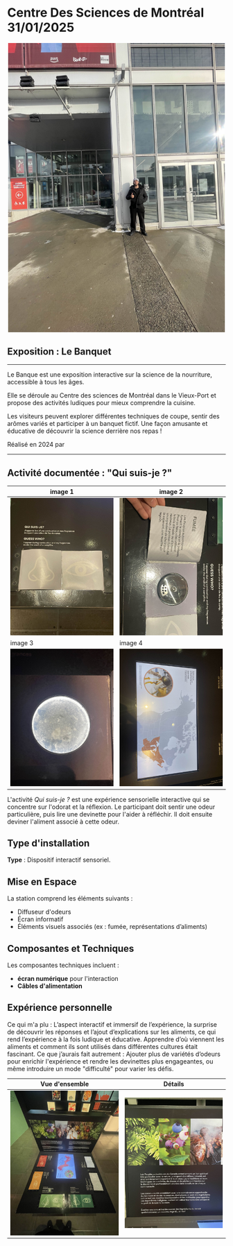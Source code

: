 # Centre Des Sciences de Montréal 31/01/2025

<p align="center">
  <img src="Photo/centre_image.jpg" alt="Centre ville" width="500">
</p>

## Exposition : Le Banquet

---
Le Banque est une exposition interactive sur la science de la nourriture, accessible à tous les âges.

Elle se déroule au Centre des sciences de Montréal dans le Vieux-Port et propose des activités ludiques pour mieux comprendre la cuisine.

Les visiteurs peuvent explorer différentes techniques de coupe, sentir des arômes variés et participer à un banquet fictif. Une façon amusante et éducative de découvrir la science derrière nos repas !

Réalisé en 2024 par 

---
## Activité documentée : "Qui suis-je ?"

| image 1 | image 2 |
|----------|----------|
| ![Oeuvre 1](Photo/oeuvre_details_01.jpg) | ![Oeuvre 2](Photo/oeuvre_details_02.jpg) |
| image 3 | image 4 |
| ![Oeuvre 3](Photo/oeuvre_details_03.jpg) | ![Oeuvre 4](Photo/oeuvre_details_04.jpg) |


L'activité *Qui suis-je ?* est une expérience sensorielle interactive qui se concentre sur l'odorat et la réflexion. Le participant doit sentir une odeur particulière, puis lire une devinette pour l'aider à réfléchir. Il doit ensuite deviner l'aliment associé à cette odeur. 

## Type d'installation

**Type** : Dispositif interactif sensoriel.

## Mise en Espace

La station comprend les éléments suivants :
- Diffuseur d'odeurs
- Écran informatif
- Éléments visuels associés (ex : fumée, représentations d’aliments)

## Composantes et Techniques

Les composantes techniques incluent :
- **écran numérique** pour l'interaction
- **Câbles d'alimentation**

## Expérience personnelle

Ce qui m'a plu : L’aspect interactif et immersif de l’expérience, la surprise de découvrir les réponses et l’ajout d’explications sur les aliments, ce qui rend l’expérience à la fois ludique et éducative. 
Apprendre d’où viennent les aliments et comment ils sont utilisés dans différentes cultures était fascinant.
Ce que j’aurais fait autrement : Ajouter plus de variétés d’odeurs pour enrichir l'expérience et rendre les devinettes plus engageantes, ou même introduire un mode "difficulté" pour varier les défis.

| Vue d'ensemble | Détails |
|----------|----------|
| ![Oeuvre 1](Photo/oeuvre_ensemble.jpg) | ![Oeuvre 2](Photo/oeuvre_text_02.jpg) |






